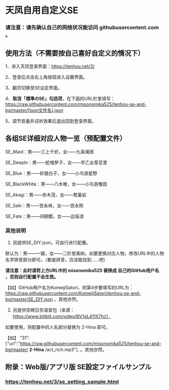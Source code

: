 # 天凤自用自定义SE

### 请注意：请先确认自己的网络状况能访问 githubusercontent.com 。

## 使用方法（不需要按自己喜好自定义的情况下）

1、进入天凤登录界面：https://tenhou.net/3/

2、登录后点击右上角按钮进入设置界面。

3、翻页切换至SE设定界面。

4、**取消「標準のSE」勾选项**，在下面的URL栏里填写：https://raw.githubusercontent.com/misonomika525/tenhou-se-and-bg/master/[json文件名].json 

5、调节音量并试听效果后退出回到登录界面。


## 各组SE详细对应人物一览（预配置文件）

SE_Maid：男——三上千织，女——九条璃雨

SE_DeepIn：男——蛇喰梦子，女——早乙女芽亚里

SE_Blue：男——砂狼白子，女——小鸟游星野

SE_BlackWhite：男——八木唯，女——小鸟游雏田

SE_Akagi：男——赤木茂，女——鹫巢岩

SE_Saki：男——宫永咲，女——宫永照

SE_Fate：男——间桐樱，女——远坂凛


### 其他说明

1. 另提供SE_DIY.json，可自行进行配置。

默认为：男——一姬，女——二阶堂美树。如要更换对应人物，修改URL中的人物名字拼音部分即可。（都是拼音，应该能找到……吧）

**请注意：此时请将上方URL中的 misonomika525 替换成 自己的GitHub用户名 ，否则自行配置不会生效。**

【如】GitHub用户名为KomeijiSatori，则第4步要填写的URL为：https://raw.githubusercontent.com/KomeijiSatori/tenhou-se-and-bg/master/SE_DIY.json 。其他亦然。

2. 另提供空崎日奈语音包（来源：https://www.bilibili.com/video/BV1gL411X7hi/）

如要使用，将配置中的人名部分替换为 2-Hina 即可。

【如】 "31":{"url":"https://raw.githubusercontent.com/misonomika525/tenhou-se-and-bg/master/  **2-Hina**  /act_rich.mp3"}, 。其他亦然。


## 附录：Web版/アプリ版 SE設定ファイルサンプル

### https://tenhou.net/3/se_setting_sample.html

